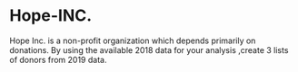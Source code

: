 # Hope-INC.
Hope Inc. is a non-profit organization which depends primarily on donations. By using the available 2018 data for your analysis ,create 3 lists of donors from 2019 data.
